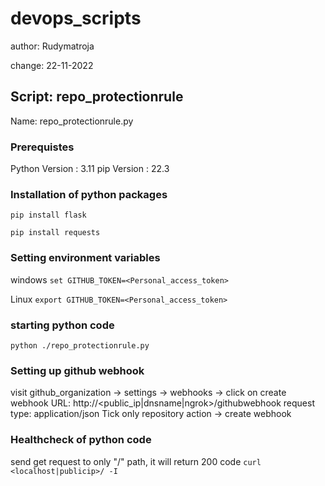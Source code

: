 # devops_scripts
author: Rudymatroja

change: 22-11-2022

## Script: repo_protectionrule
Name: repo_protectionrule.py

### Prerequistes
Python Version : 3.11
pip Version : 22.3

### Installation of python packages
`pip install flask`

`pip install requests`

### Setting environment variables 
windows `set GITHUB_TOKEN=<Personal_access_token>`

Linux `export GITHUB_TOKEN=<Personal_access_token>`

### starting python code

`python ./repo_protectionrule.py`

### Setting up github webhook

visit github_organization  -> settings -> webhooks -> click on create webhook
URL: http://<public_ip|dnsname|ngrok>/githubwebhook
request type: application/json
Tick only repository action -> create webhook

### Healthcheck of python code
send get request to only "/" path, it will return 200 code
`curl <localhost|publicip>/ -I`

